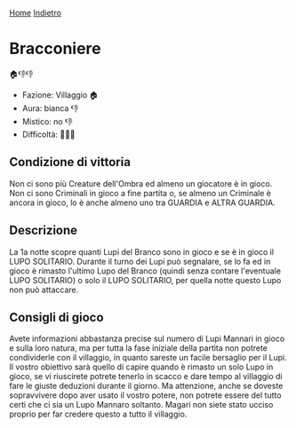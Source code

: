 [Home](/wherewolf-rules)
[Indietro](..)

# Bracconiere

<span class='emoji'>🏠👎👎</span>

- Fazione: Villaggio <span class='emoji'>🏠</span>
- Aura: bianca <span class='emoji'>👎</span>
- Mistico: no <span class='emoji'>👎</span>
- Difficoltà: <span class='emoji'>🌙🌙🌙</span>

## Condizione di vittoria

Non ci sono più Creature dell'Ombra ed almeno un giocatore è in gioco. Non ci sono Criminali in gioco a fine partita o, se almeno un Criminale è ancora in gioco, lo è anche almeno uno tra GUARDIA e ALTRA GUARDIA.

## Descrizione

La 1a notte scopre quanti Lupi del Branco sono in gioco e se è in gioco il LUPO SOLITARIO. Durante il turno dei Lupi può segnalare, se lo fa ed in gioco è rimasto l'ultimo Lupo del Branco (quindi senza contare l'eventuale LUPO SOLITARIO) o solo il LUPO SOLITARIO, per quella notte questo Lupo non può attaccare.

## Consigli di gioco

Avete informazioni abbastanza precise sul numero di Lupi Mannari in gioco e sulla loro natura, ma per tutta la fase iniziale della partita non potrete condividerle con il villaggio, in quanto sareste un facile bersaglio per il Lupi. Il vostro obiettivo sarà quello di capire quando è rimasto un solo Lupo in gioco, se vi riuscirete potrete tenerlo in scacco e dare tempo al villaggio di fare le giuste deduzioni durante il giorno. Ma attenzione, anche se doveste sopravvivere dopo aver usato il vostro potere, non potrete essere del tutto certi che ci sia un Lupo Mannaro soltanto. Magari non siete stato ucciso proprio per far credere questo a tutto il villaggio.
